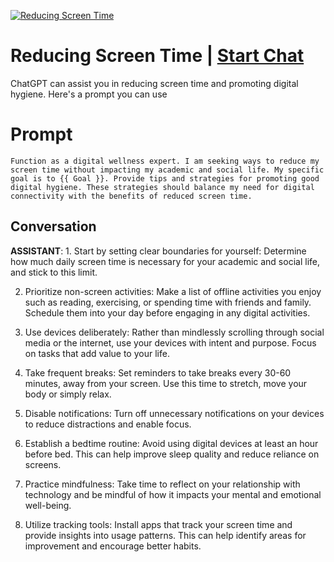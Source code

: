 
[![ Reducing Screen Time](https://flow-prompt-covers.s3.us-west-1.amazonaws.com/icon/minimalist/mini_14.png)](https://gptcall.net/chat.html?data=%7B%22contact%22%3A%7B%22id%22%3A%22n3TlYTE85sdjfrG3nJ-ly%22%2C%22flow%22%3Atrue%7D%7D)
#  Reducing Screen Time | [Start Chat](https://gptcall.net/chat.html?data=%7B%22contact%22%3A%7B%22id%22%3A%22n3TlYTE85sdjfrG3nJ-ly%22%2C%22flow%22%3Atrue%7D%7D)
ChatGPT can assist you in reducing screen time and promoting digital hygiene. Here's a prompt you can use

# Prompt

```
Function as a digital wellness expert. I am seeking ways to reduce my screen time without impacting my academic and social life. My specific goal is to {{ Goal }}. Provide tips and strategies for promoting good digital hygiene. These strategies should balance my need for digital connectivity with the benefits of reduced screen time.
```

## Conversation

**ASSISTANT**: 1. Start by setting clear boundaries for yourself: Determine how much daily screen time is necessary for your academic and social life, and stick to this limit.



2. Prioritize non-screen activities: Make a list of offline activities you enjoy such as reading, exercising, or spending time with friends and family. Schedule them into your day before engaging in any digital activities.



3. Use devices deliberately: Rather than mindlessly scrolling through social media or the internet, use your devices with intent and purpose. Focus on tasks that add value to your life.



4. Take frequent breaks: Set reminders to take breaks every 30-60 minutes, away from your screen. Use this time to stretch, move your body or simply relax.



5. Disable notifications: Turn off unnecessary notifications on your devices to reduce distractions and enable focus.



6. Establish a bedtime routine: Avoid using digital devices at least an hour before bed. This can help improve sleep quality and reduce reliance on screens.



7. Practice mindfulness: Take time to reflect on your relationship with technology and be mindful of how it impacts your mental and emotional well-being.



8. Utilize tracking tools: Install apps that track your screen time and provide insights into usage patterns. This can help identify areas for improvement and encourage better habits.


